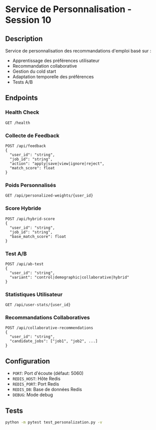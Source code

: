 # Service de Personnalisation - Session 10

## Description

Service de personnalisation des recommandations d'emploi basé sur :
- Apprentissage des préférences utilisateur
- Recommandation collaborative
- Gestion du cold start
- Adaptation temporelle des préférences
- Tests A/B

## Endpoints

### Health Check
```
GET /health
```

### Collecte de Feedback
```
POST /api/feedback
{
  "user_id": "string",
  "job_id": "string",
  "action": "apply|save|view|ignore|reject",
  "match_score": float
}
```

### Poids Personnalisés
```
GET /api/personalized-weights/{user_id}
```

### Score Hybride
```
POST /api/hybrid-score
{
  "user_id": "string",
  "job_id": "string",
  "base_match_score": float
}
```

### Test A/B
```
POST /api/ab-test
{
  "user_id": "string",
  "variant": "control|demographic|collaborative|hybrid"
}
```

### Statistiques Utilisateur
```
GET /api/user-stats/{user_id}
```

### Recommandations Collaboratives
```
POST /api/collaborative-recommendations
{
  "user_id": "string",
  "candidate_jobs": ["job1", "job2", ...]
}
```

## Configuration

- `PORT`: Port d'écoute (défaut: 5060)
- `REDIS_HOST`: Hôte Redis
- `REDIS_PORT`: Port Redis
- `REDIS_DB`: Base de données Redis
- `DEBUG`: Mode debug

## Tests

```bash
python -m pytest test_personalization.py -v
```